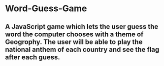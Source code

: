 # Word-Guess-Game
## A JavaScript game which lets the user guess the word the computer chooses with a theme of Geogrophy. The user will be able to play the national anthem of each country and see the flag after each guess.